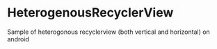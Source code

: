 # HeterogenousRecyclerView
Sample of heterogonous recyclerview (both vertical and horizontal) on android
